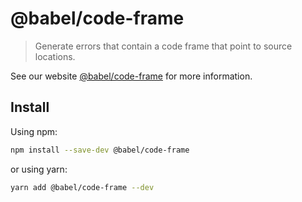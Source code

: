 # @babel/code-frame

> Generate errors that contain a code frame that point to source locations.

See our website [@babel/code-frame](https://babeljs.io/docs/babel-code-frame) for more information.

## Install

Using npm:

```sh
npm install --save-dev @babel/code-frame
```

or using yarn:

```sh
yarn add @babel/code-frame --dev
```